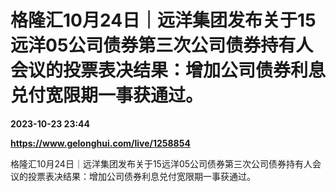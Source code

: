 # 格隆汇10月24日｜远洋集团发布关于15远洋05公司债券第三次公司债券持有人会议的投票表决结果：增加公司债券利息兑付宽限期一事获通过。

**2023-10-23 23:44**

**https://www.gelonghui.com/live/1258854**

格隆汇10月24日｜远洋集团发布关于15远洋05公司债券第三次公司债券持有人会议的投票表决结果：增加公司债券利息兑付宽限期一事获通过。